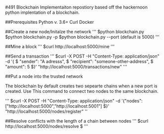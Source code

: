 #491 Blockchain Implementaiton 
repostiory based off the hackernoon python implentation of a blockchain.


##Prerequisites
Python v. 3.6+
Curl 
Docker 


##Create a new node/Initalze the network 
'''
$python blockchain.py 
$python blockchain.py -p
$python blockchain.py --port (default is 5000)
'''

##Mine a block
'''
$curl http://localhost:5000/mine
'''

##Send a transaction 
'''
$curl -X POST -H "Content-Type: application/json" -d '{
$ "sender": "A adresss",
$ "recipient": "someone-other-address",
$ "amount": 5
$}' "http://localhost:5000/transactions/new"
'''

##Put a node into the trusted network 

The blockchain by default creates two sepearte chains when a new port is created.
Use This command to connect two nodes to the same blockchain. 

'''
$curl -X POST -H "Content-Type: application/json" -d '{"nodes": ["http://localhost:5000","http://localhost:5001"]
$}' "http://localhost:5000/nodes/register"
''  

##Resolve conflicts with the length of a chain between nodes
'''
$curl http://localhost:5000/nodes/resolve
$
'''
